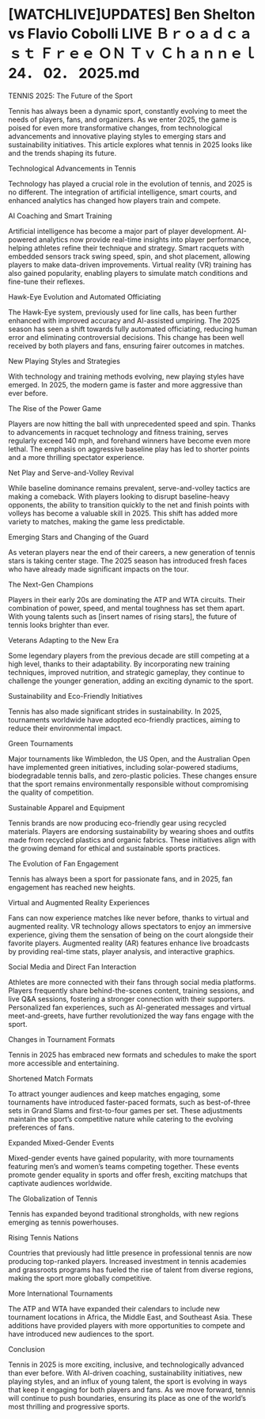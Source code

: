 # [WATCHLIVE]UPDATES] Ben Shelton vs Flavio Cobolli LIVE Ｂｒｏａｄｃａｓｔ Ｆｒｅｅ ＯＮ Ｔｖ Ｃｈａｎｎｅｌ 24． 02． 2025.md
TENNIS 2025: The Future of the Sport

Tennis has always been a dynamic sport, constantly evolving to meet the needs of players, fans, and organizers. As we enter 2025, the game is poised for even more transformative changes, from technological advancements and innovative playing styles to emerging stars and sustainability initiatives. This article explores what tennis in 2025 looks like and the trends shaping its future.

Technological Advancements in Tennis

Technology has played a crucial role in the evolution of tennis, and 2025 is no different. The integration of artificial intelligence, smart courts, and enhanced analytics has changed how players train and compete.

AI Coaching and Smart Training

Artificial intelligence has become a major part of player development. AI-powered analytics now provide real-time insights into player performance, helping athletes refine their technique and strategy. Smart racquets with embedded sensors track swing speed, spin, and shot placement, allowing players to make data-driven improvements. Virtual reality (VR) training has also gained popularity, enabling players to simulate match conditions and fine-tune their reflexes.

Hawk-Eye Evolution and Automated Officiating

The Hawk-Eye system, previously used for line calls, has been further enhanced with improved accuracy and AI-assisted umpiring. The 2025 season has seen a shift towards fully automated officiating, reducing human error and eliminating controversial decisions. This change has been well received by both players and fans, ensuring fairer outcomes in matches.

New Playing Styles and Strategies

With technology and training methods evolving, new playing styles have emerged. In 2025, the modern game is faster and more aggressive than ever before.

The Rise of the Power Game

Players are now hitting the ball with unprecedented speed and spin. Thanks to advancements in racquet technology and fitness training, serves regularly exceed 140 mph, and forehand winners have become even more lethal. The emphasis on aggressive baseline play has led to shorter points and a more thrilling spectator experience.

Net Play and Serve-and-Volley Revival

While baseline dominance remains prevalent, serve-and-volley tactics are making a comeback. With players looking to disrupt baseline-heavy opponents, the ability to transition quickly to the net and finish points with volleys has become a valuable skill in 2025. This shift has added more variety to matches, making the game less predictable.

Emerging Stars and Changing of the Guard

As veteran players near the end of their careers, a new generation of tennis stars is taking center stage. The 2025 season has introduced fresh faces who have already made significant impacts on the tour.

The Next-Gen Champions

Players in their early 20s are dominating the ATP and WTA circuits. Their combination of power, speed, and mental toughness has set them apart. With young talents such as [insert names of rising stars], the future of tennis looks brighter than ever.

Veterans Adapting to the New Era

Some legendary players from the previous decade are still competing at a high level, thanks to their adaptability. By incorporating new training techniques, improved nutrition, and strategic gameplay, they continue to challenge the younger generation, adding an exciting dynamic to the sport.

Sustainability and Eco-Friendly Initiatives

Tennis has also made significant strides in sustainability. In 2025, tournaments worldwide have adopted eco-friendly practices, aiming to reduce their environmental impact.

Green Tournaments

Major tournaments like Wimbledon, the US Open, and the Australian Open have implemented green initiatives, including solar-powered stadiums, biodegradable tennis balls, and zero-plastic policies. These changes ensure that the sport remains environmentally responsible without compromising the quality of competition.

Sustainable Apparel and Equipment

Tennis brands are now producing eco-friendly gear using recycled materials. Players are endorsing sustainability by wearing shoes and outfits made from recycled plastics and organic fabrics. These initiatives align with the growing demand for ethical and sustainable sports practices.

The Evolution of Fan Engagement

Tennis has always been a sport for passionate fans, and in 2025, fan engagement has reached new heights.

Virtual and Augmented Reality Experiences

Fans can now experience matches like never before, thanks to virtual and augmented reality. VR technology allows spectators to enjoy an immersive experience, giving them the sensation of being on the court alongside their favorite players. Augmented reality (AR) features enhance live broadcasts by providing real-time stats, player analysis, and interactive graphics.

Social Media and Direct Fan Interaction

Athletes are more connected with their fans through social media platforms. Players frequently share behind-the-scenes content, training sessions, and live Q&A sessions, fostering a stronger connection with their supporters. Personalized fan experiences, such as AI-generated messages and virtual meet-and-greets, have further revolutionized the way fans engage with the sport.

Changes in Tournament Formats

Tennis in 2025 has embraced new formats and schedules to make the sport more accessible and entertaining.

Shortened Match Formats

To attract younger audiences and keep matches engaging, some tournaments have introduced faster-paced formats, such as best-of-three sets in Grand Slams and first-to-four games per set. These adjustments maintain the sport’s competitive nature while catering to the evolving preferences of fans.

Expanded Mixed-Gender Events

Mixed-gender events have gained popularity, with more tournaments featuring men’s and women’s teams competing together. These events promote gender equality in sports and offer fresh, exciting matchups that captivate audiences worldwide.

The Globalization of Tennis

Tennis has expanded beyond traditional strongholds, with new regions emerging as tennis powerhouses.

Rising Tennis Nations

Countries that previously had little presence in professional tennis are now producing top-ranked players. Increased investment in tennis academies and grassroots programs has fueled the rise of talent from diverse regions, making the sport more globally competitive.

More International Tournaments

The ATP and WTA have expanded their calendars to include new tournament locations in Africa, the Middle East, and Southeast Asia. These additions have provided players with more opportunities to compete and have introduced new audiences to the sport.

Conclusion

Tennis in 2025 is more exciting, inclusive, and technologically advanced than ever before. With AI-driven coaching, sustainability initiatives, new playing styles, and an influx of young talent, the sport is evolving in ways that keep it engaging for both players and fans. As we move forward, tennis will continue to push boundaries, ensuring its place as one of the world’s most thrilling and progressive sports.
